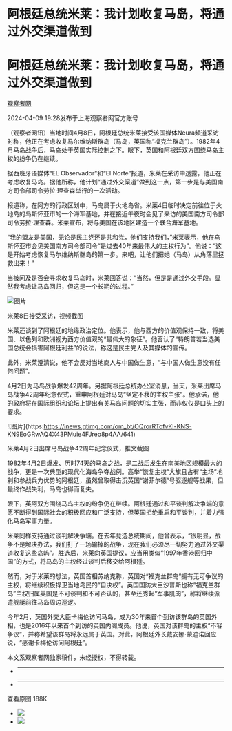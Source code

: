 # 阿根廷总统米莱：我计划收复马岛，将通过外交渠道做到

# 阿根廷总统米莱：我计划收复马岛，将通过外交渠道做到

[](https://news.qq.com/omn/author/8QMc13xd5IUZvz3c)

[观察者网](https://news.qq.com/omn/author/8QMc13xd5IUZvz3c)

2024-04-09 19:28发布于上海观察者网官方账号

（观察者网讯）当地时间4月8日，阿根廷总统米莱接受该国媒体Neura频道采访时称，他正在考虑收复马尔维纳斯群岛（马岛，英国称“福克兰群岛”）。1982年4月马岛战争后，马岛处于英国实际控制之下。眼下，英国和阿根廷双方围绕马岛主权的纷争仍在继续。

据西班牙语媒体“EL Observador”和“El
Norte”报道，米莱在采访中透露，他正在考虑收复马岛。据他所称，他计划“通过外交渠道”做到这一点，第一步是与美国南方司令部司令劳拉·理查森举行的一次活动。

报道称，在阿方的行政区划中，马岛属于火地岛省。米莱4日临时决定前往位于火地岛的乌斯怀亚市的一个海军基地，并在接近午夜时会见了来访的美国南方司令部司令劳拉·理查森。米莱宣布，将与美国在该地区建造一个联合海军基地。

“我的盟友是美国，无论是民主党还是共和党，他们支持我们，”米莱表示，他在乌斯怀亚市会见美国南方司令部司令“是过去40年来最伟大的主权行为”。他说：“这是开始考虑恢复马尔维纳斯群岛的第一步。来吧，让他们把她（马岛）从角落里拯救出来！”

当被问及是否会寻求收复马岛时，米莱回答说：“当然，但是是通过外交手段。显然我考虑让马岛回归，但这是一个长期的过程。”

![图片](https:https://inews.gtimg.com/om_bt/OqXRsIqW_5VFoR3MrMRjIpISoVmaat3IIdwqG87S2gz9oAA/641)

米莱8日接受采访，视频截图

米莱还谈到了阿根廷的地缘政治定位。他表示，他与西方的价值观保持一致，将美国、以色列和欧洲视为西方价值观的“最伟大的象征”。他否认了“特朗普若当选美国总统会损害阿根廷利益”的说法，称这是民主党人及其媒体的宣传。

此外，米莱澄清说，他不会反对当地商人与中国做生意，“与中国人做生意没有任何问题”。

4月2日为马岛战争爆发42周年。另据阿根廷总统办公室消息，当天，米莱出席马岛战争42周年纪念仪式，重申阿根廷对马岛“坚定不移的主权主张”。他承诺，他的政府将在国际组织和论坛上提出有关马岛问题的切实主张，而非仅仅是口头上的要求。

![图片](https:https://inews.gtimg.com/om_bt/OQrorRTofvKl-KNS-
KN9EoGRwAQ4X43PMuie4FJreo8p4AA/641)

米莱4月2日出席马岛战争42周年纪念仪式，推文截图

1982年4月2日爆发、历时74天的马岛之战，是二战后发生在南美地区规模最大的战争，更是一次典型的现代化海岛争夺战例。高举“恢复主权”大旗且占有“主场”地利和参战兵力优势的阿根廷，虽然曾取得击沉英国“谢菲尔德”号驱逐舰等战果，但最终作战失利，马岛也得而复失。

眼下，英阿双方围绕马岛主权的纷争仍在继续。阿根廷通过和平谈判解决争端的意愿不断得到国际社会的积极回应和广泛支持，但英国拒绝重启和平谈判，并着力强化马岛军事力量。

米莱同样支持通过谈判解决争端。在去年竞选总统期间，他曾表示，“很明显，战争不是解决办法，我们打了一场输掉的战争，现在我们必须尽一切努力通过外交渠道收复这些岛屿”。胜选后，米莱向英国提议，应当用类似“1997年香港回归中国”的方式，将马岛的主权经过谈判后移交给阿根廷。

然而，对于米莱的想法，英国首相苏纳克称，英国对“福克兰群岛”拥有无可争议的主权，将继续积极捍卫当地岛民的“自决权”。英国国防大臣沙普斯也称“福克兰群岛”主权归属英国是不可谈判和不可否认的，甚至还秀起“军事肌肉”，称将继续派遣舰艇前往马岛周边巡逻。

今年2月，英国外交大臣卡梅伦访问马岛，成为30年来首个到访该群岛的英国外相，也是2016年以来首个到访的英国内阁成员。他说，英国对该群岛的主权“不容争议”，并称希望该群岛将永远属于英国。对此，阿根廷外长戴安娜·蒙迪诺回应说，“感谢卡梅伦访问阿根廷”。

本文系观察者网独家稿件，未经授权，不得转载。

  *  ______

  * ______

查看原图 188K

  * ![](https:https://inews.gtimg.com/om_bt/OqXRsIqW_5VFoR3MrMRjIpISoVmaat3IIdwqG87S2gz9oAA/641)
  * ![](https:https://inews.gtimg.com/om_bt/OQrorRTofvKl-KNS-KN9EoGRwAQ4X43PMuie4FJreo8p4AA/641)

